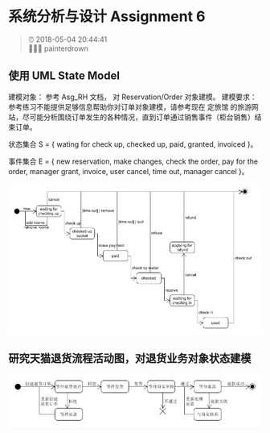 # 系统分析与设计 Assignment 6

> ⏰ 2018-05-04 20:44:41<br/>
> 👨🏻‍💻 painterdrown

## 使用 UML State Model

建模对象： 参考 Asg_RH 文档， 对 Reservation/Order 对象建模。
建模要求： 参考练习不能提供足够信息帮助你对订单对象建模，请参考现在 定旅馆 的旅游网站，尽可能分析围绕订单发生的各种情况，直到订单通过销售事件（柜台销售）结束订单。

状态集合 S = { wating for check up, checked up, paid, granted, invoiced }。

事件集合 E = { new reservation, make changes, check the order, pay for the order, manager grant, invoice, user cancel, time out, manager cancel }。

![usm](images/usm.png)

## 研究天猫退货流程活动图，对退货业务对象状态建模

![tianmao](images/taobao.png)
